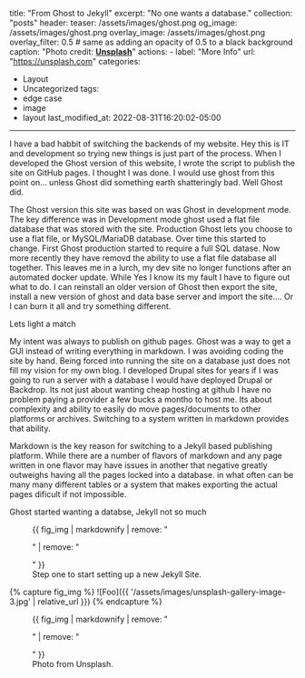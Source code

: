title: "From Ghost to Jekyll"
excerpt: "No one wants a database."
collection: "posts"
header:
  teaser: /assets/images/ghost.png
  og_image: /assets/images/ghost.png
  overlay_image: /assets/images/ghost.png
  overlay_filter: 0.5 # same as adding an opacity of 0.5 to a black background
  caption: "Photo credit: [**Unsplash**](https://unsplash.com)"
  actions:
    - label: "More Info"
      url: "https://unsplash.com"
categories:
  - Layout
  - Uncategorized
tags:
  - edge case
  - image
  - layout
last_modified_at: 2022-08-31T16:20:02-05:00
---
I have a bad habbit of switching the backends of my website.  Hey this is IT and development so trying new things is just part of the process.  When I developed the Ghost version of this website, I wrote the script to publish the site on GitHub pages.  I thought I was done.  I would use ghost from this point on... unless Ghost did something earth shatteringly bad.  Well Ghost did.

The Ghost version this site was based on was Ghost in development mode.  The key difference was in Development mode ghost used a flat file database that was stored with the site.  Production Ghost lets you choose to use a flat file, or MySQL/MariaDB database.  Over time this started to change.  First Ghost production started to require a full SQL datase.  Now more recently they have removd the ability to use a flat file database all together.  This leaves me in a lurch, my dev site no longer functions after an automated docker update.  While Yes I know its my fault I have to figure out what to do.  I can reinstall an older version of Ghost then export the site, install a new version of ghost and data base server and import the site.... Or I can burn it all and try something different.

Lets light a match

My intent was always to publish on github pages.  Ghost was a way to get a GUI instead of writing everything in markdown. I was avoiding coding the site by hand.  Being forced into running the site on a database just does not fill my vision for my own blog.  I developed Drupal sites for years if I was going to run a server with a database I would have deployed Drupal or Backdrop.  Its not just about wanting cheap hosting at github I have no problem paying a provider a few bucks a montho to host me.  Its about complexity and ability to easily do move pages/documents to other platforms or archives.  Switching to a system written in markdown provides that ability.

Markdown is the key reason for switching to a Jekyll based publishing platform.  While there are a number of flavors of markdown and any page written in one flavor may have issues in another that negative greatly outweighs having all the pages locked into a database. in what often can be many many different tables or a system that makes exporting the actual pages dificult if not impossible.  



Ghost started wanting a databse, Jekyll not so much


<figure>
  {{ fig_img | markdownify | remove: "<p>" | remove: "</p>" }}
  <figcaption>Step one to start setting up a new Jekyll Site.</figcaption>
</figure>

{% capture fig_img %}
![Foo]({{ '/assets/images/unsplash-gallery-image-3.jpg' | relative_url }})
{% endcapture %}

<figure>
  {{ fig_img | markdownify | remove: "<p>" | remove: "</p>" }}
  <figcaption>Photo from Unsplash.</figcaption>
</figure>
